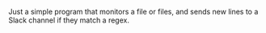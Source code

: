 Just a simple program that monitors a file or files, and sends new lines to a Slack channel if they match a regex.
